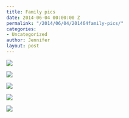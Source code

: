 ```yaml
---
title: Family pics
date: 2014-06-04 00:00:00 Z
permalink: "/2014/06/04/201464family-pics/"
categories:
- Uncategorized
author: Jennifer
layout: post
---
```


![](http://static1.squarespace.com/static/50db6bb3e4b015296cd43789/50dfa5b1e4b0dc6320e0b5ea/538f948de4b05bdda222c08d/1401918617343/iphone-20140604174842-0.jpg)

![](http://static1.squarespace.com/static/50db6bb3e4b015296cd43789/50dfa5b1e4b0dc6320e0b5ea/538f948ee4b05bdda222c08f/1401918615311/iphone-20140604174842-1.jpg)

![](http://static1.squarespace.com/static/50db6bb3e4b015296cd43789/50dfa5b1e4b0dc6320e0b5ea/538f948fe4b05bdda222c092/1401918622178/iphone-20140604174842-2.jpg)

![](http://static1.squarespace.com/static/50db6bb3e4b015296cd43789/50dfa5b1e4b0dc6320e0b5ea/538f9491e4b05bdda222c0a6/1401918615276/iphone-20140604174842-3.jpg)

![](http://static1.squarespace.com/static/50db6bb3e4b015296cd43789/50dfa5b1e4b0dc6320e0b5ea/538f9491e4b05bdda222c0a8/1401918617382/iphone-20140604174842-4.jpg)

